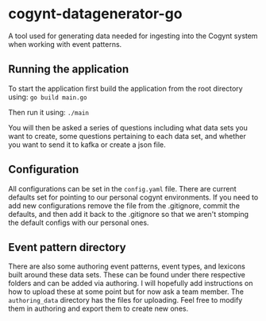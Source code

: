 # cogynt-datagenerator-go

A tool used for generating data needed for ingesting into the Cogynt system when working with event patterns.

## Running the application

To start the application first build the application from the root directory using:
`go build main.go`

Then run it using:
`./main`

You will then be asked a series of questions including what data sets you want to create, some questions pertaining to each data set, and whether you want to send it to kafka or create a json file.

## Configuration

All configurations can be set in the `config.yaml` file. There are current defaults set for pointing to our personal cogynt environments. If you need to add new configurations remove the file from the .gitignore, commit the defaults, and then add it back to the .gitignore so that we aren't stomping the default configs with our personal ones.

## Event pattern directory

There are also some authoring event patterns, event types, and lexicons built around these data sets. These can be found under there respective folders and can be added via authoring. I will hopefully add instructions on how to upload these at some point but for now ask a team member. The `authoring_data` directory has the files for uploading. Feel free to modify them in authoring and export them to create new ones.
